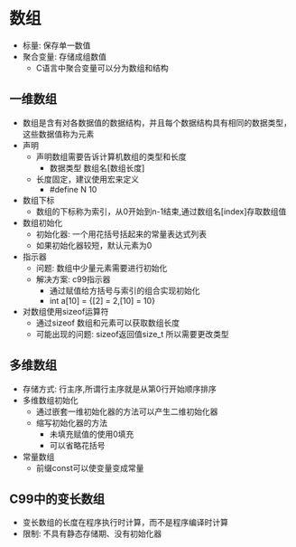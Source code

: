 # 数组
- 标量: 保存单一数值
- 聚合变量: 存储成组数值
    - C语言中聚合变量可以分为数组和结构
## 一维数组
- 数组是含有对各数据值的数据结构，并且每个数据结构具有相同的数据类型，这些数据值称为元素
- 声明
    - 声明数组需要告诉计算机数组的类型和长度
        - 数据类型 数组名[数组长度]
    - 长度固定，建议使用宏来定义
        - #define N 10
- 数组下标
    - 数组的下标称为索引，从0开始到n-1结束,通过数组名[index]存取数组值
- 数组初始化
    - 初始化器: 一个用花括号括起来的常量表达式列表
    - 如果初始化器较短，默认元素为0
- 指示器
    - 问题: 数组中少量元素需要进行初始化
    - 解决方案: c99指示器
        - 通过赋值给方括号与索引的组合实现初始化
        - int a[10] = {[2] = 2,[10] = 10}
- 对数组使用sizeof运算符
    - 通过sizeof 数组和元素可以获取数组长度
    - 可能出现的问题: sizeof返回值size_t 所以需要更改类型
## 多维数组
- 存储方式: 行主序,所谓行主序就是从第0行开始顺序排序
- 多维数组初始化
    - 通过嵌套一维初始化器的方法可以产生二维初始化器
    - 缩写初始化器的方法
        - 未填充赋值的使用0填充
        - 可以省略花括号
- 常量数组
    - 前缀const可以使变量变成常量
## C99中的变长数组
- 变长数组的长度在程序执行时计算，而不是程序编译时计算
- 限制: 不具有静态存储期、没有初始化器